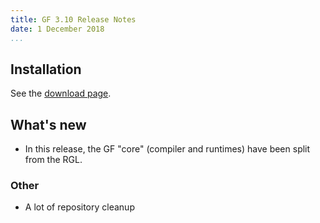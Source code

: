 ```yaml
---
title: GF 3.10 Release Notes
date: 1 December 2018
...
```


## Installation

See the [download page](index.html).

## What's new

- In this release, the GF "core" (compiler and runtimes) have been split from the RGL.

### Other

- A lot of repository cleanup
